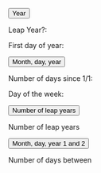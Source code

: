 <button onclick="year()">Year</button>


<p>Leap Year?:</p>
<p id="leapYear"></p>

<p>First day of year:</p>
<p id="firstDayOfYear"></p>

<button onclick="monthDayYear()">Month, day, year</button>

<p>Number of days since 1/1:</p>
<p id="dayOfYear"></p>

<p>Day of the week:</p>
<p id="dayOfWeek"></p>

<button onclick="year1And2()">Number of leap years</button>

<p>Number of leap years</p>
<p id="numLeapYear"></p>

<button onclick="monthDayYear1And2()">Month, day, year 1 and 2</button>
<p>Number of days between</p>
<p id="numDayBtw"></p>

<script>
  
  function year() {
    let yearInput = prompt("Year?");

    const urlStart = "https://crimebusterstest.tk/api/calendar/";
    let url = urlStart + "isLeapYear/" + yearInput;

    console.log(url); 

    fetch(url)
      .then(res => res.json())
      .then(data => {
        console.log(data);
        
        document.getElementById("leapYear").innerHTML = data.isLeapYear; 
      
      })
      
    url = urlStart + "firstDayOfYear/" + yearInput;

    console.log(url); 

    fetch(url)
      .then(res => res.json())
      .then(data => {
        console.log(data);
        
        document.getElementById("firstDayOfYear").innerHTML = data.firstDayOfYear; 
      
      })
  }

  function monthDayYear() {
    let monthInput = prompt("Month?");
    let dayInput = prompt("Day?");
    let yearInput = prompt("Year?");

    const urlStart = "https://crimebusterstest.tk/api/calendar/";
    let url = urlStart + "dayOfYear/" + monthInput + "/" + dayInput + "/" + yearInput;

    console.log(url); 

    fetch(url)
      .then(res => res.json())
      .then(data => {
        console.log(data);
        
        document.getElementById("dayOfYear").innerHTML = data.dayOfYear; 
      
      })
     
     
    url = urlStart + "dayOfWeek/" + monthInput + "/" + dayInput + "/" + yearInput;

    console.log(url); 

    fetch(url)
      .then(res => res.json())
      .then(data => {
        console.log(data);
        
        document.getElementById("dayOfWeek").innerHTML = data.dayOfWeek; 
      
      })
  }
 
  
  function year1And2() {
    let year1Input = prompt("Year 1?");
    let year2Input = prompt("Year 2?");

    const urlStart = "https://crimebusterstest.tk/api/calendar/";
    let url = urlStart + "numberOfLeapYears/" + year1Input + "/" + year2Input;
    console.log(url); 

    fetch(url)
      .then(res => res.json())
      .then(data => {
        console.log(data);
        
        document.getElementById("numLeapYear").innerHTML = data.numberOfLeapYears; 
      
      })
     
     
  }
 
function monthDayYear1And2() {
    let month1Input = prompt("Month 1?");
    let day1Input = prompt("Day 1?");
    let year1Input = prompt("Day 1?");
    let month2Input = prompt("Month 2?");
    let day2Input = prompt("Day 2?");
    let year2Input = prompt("Year 2?");

    const urlStart = "https://crimebusterstest.tk/api/calendar/";
    let url = urlStart + "dayOfWeek/" + month1Input + "/" + day1Input+ "/" + year1Input+ "/" + month2Input+ "/" + day2Input+ "/" + year2Input;
    console.log(url); 

    fetch(url)
      .then(res => res.json())
      .then(data => {
        console.log(data);
        
        document.getElementById("numDayBtw").innerHTML = data.numDaysToDeadline; 
      
      })
     
     
  }
</script>